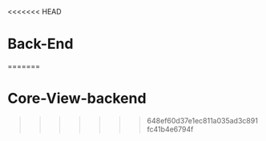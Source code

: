 <<<<<<< HEAD
# Back-End
=======
# Core-View-backend
>>>>>>> 648ef60d37e1ec811a035ad3c891fc41b4e6794f
